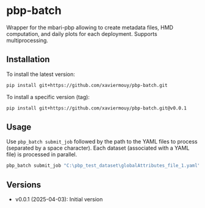 # pbp-batch

Wrapper for the mbari-pbp allowing to create metadata files, HMD computation, and daily plots for each deployment. Supports multiprocessing.

## Installation

To install the latest version:

```bash
pip install git+https://github.com/xaviermouy/pbp-batch.git
```

To install a specific version (tag):

```bash
pip install git+https://github.com/xaviermouy/pbp-batch.git@v0.0.1
```

## Usage

Use `pbp_batch submit_job` followed by the path to the YAML files to process (separated by a space character). Each dataset (associated with a YAML file) is processed in parallel.

```bash
pbp_batch submit_job "C:\pbp_test_dataset\globalAttributes_file_1.yaml" "C:\pbp_test_dataset\globalAttributes_file_2.yaml"
```

## Versions

- v0.0.1 (2025-04-03): Initial version